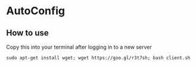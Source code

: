 # AutoConfig

## How to use

Copy this into your terminal after logging in to a new server

```
sudo apt-get install wget; wget https://goo.gl/r3t7sh; bash client.sh
```
